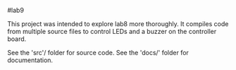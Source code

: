 #lab9

This project was intended to explore lab8 more thoroughly. It compiles code from multiple source files to control LEDs and a buzzer on the controller board.  

See the 'src'/ folder for source code.
See the 'docs/' folder for documentation.
